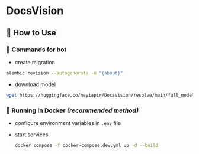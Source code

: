 # DocsVision

## 🚀 How to Use

### 📌 Commands for bot


- create migration
```bash
alembic revision --autogenerate -m "{about}"
```

- download model
```bash
wget https://huggingface.co/meyiapir/DocsVision/resolve/main/full_model_epoch_10.pt?download=true
```

### 🐳 Running in Docker _(recommended method)_

-   configure environment variables in `.env` file

-   start services

    ```bash
    docker compose -f docker-compose.dev.yml up -d --build
    ```
